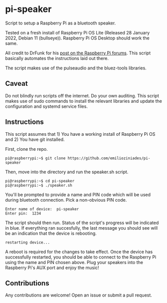 # pi-speaker

Script to setup a Raspberry Pi as a bluetooth speaker.

Tested on a fresh install of Raspberry Pi OS Lite (Released 28 January 2022, Debian 11 (bullseye)). Raspberry Pi OS Desktop should work the same. 

All credit to DrFunk for his [post on the Raspberry Pi forums](https://forums.raspberrypi.com/viewtopic.php?t=235519). This script basically automates the instructions laid out there. 

The script makes use of the pulseaudio and the bluez-tools libraries.

## Caveat

Do not blindly run scripts off the internet. Do your own auditing. This script makes use of sudo commands to install the relevant libraries and update the configuration and systemd service files.

## Instructions

This script assumes that 1) You have a working install of Raspberry Pi OS and 2) You have git installed.

First, clone the repo.

```console
pi@raspberrypi:~$ git clone https://github.com/emilioziniades/pi-speaker 
```

Then, move into the directory and run the speaker.sh script.

```console
pi@raspberrypi:~$ cd pi-speaker
pi@raspberrypi:~$ ./speaker.sh
```

You'll be prompted to provide a name and PIN code which will be used during bluetooth connection. Pick a non-obvious PIN code. 

```console
Enter name of device:  pi-speaker
Enter pin:  1234
```

The script should then run. Status of the script's progress will be indicated in blue. If everything ran succesfully, the last message you should see will be an indication that the device is rebooting.

```console
restarting device...
```

A reboot is required for the changes to take effect. Once the device has successfully restarted, you should be able to connect to the Raspberry Pi using the name and PIN chosen above. Plug your speakers into the Raspberry Pi's AUX port and enjoy the music!

## Contributions

Any contributions are welcome! Open an issue or submit a pull request.
